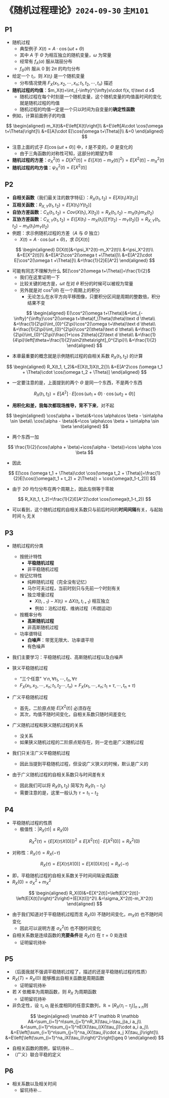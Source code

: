 # 《随机过程理论》`2024-09-30` `主M101`

## P1

- 随机过程
  - 典型例子 $X(t)=A\cdot \cos(\omega t + \Theta)$
  - 其中 $A$ 于 $\Theta$ 为相互独立的随机变量，$\omega$ 为常量
  - 经常有 $f_A(a)$ 服从瑞丽分布
  - $f_\Theta(\theta)$ 服从 $0$ 到 $2\pi$ 的均匀分布
- 给定一个 $t_i$，则 $X(t_i)$ 是一个随机变量
  - 分布情况使用 $F_X(x_1, x_2, \cdots, x_n; t_1, t_2, \cdots, t_n)$ 描述
- **随机过程的均值**：$m_X(t)=\int_{-\infty}^{\infty}x\cdot f(x, t)\text d x$
  - 随机过程在每个时刻是一个随机变量，这个随机变量的均值虽时间的变化就是随机过程的均值
  - 随机过程的均值一定是一个只以时间为自变量的**确定性函数**
- 例如，计算前面例子的均值

$$
\begin{aligned}
m_X(t)&=E\left[X(t)\right]\\
&=E\left[A\cdot \cos(\omega t+\Theta)\right]\\
&=E[A]\cdot E[\cos(\omega t+\Theta)]\\
&=0
\end{aligned}
$$

- 注意上面的式子 $E[\cos(\omega t+\Theta)]$ 中，$t$ 是不变的，$\Theta$ 是变化的
  - 由于三角函数的对称性可知，这部分的期望为零
- **随机过程的方差**：$\sigma_X^2(t)=D[X^2(t)]=E\{[X(t)-m_X(t)]^2\}=E[X^2(t)]-m^2_X(t)$
- **随机过程的均方值**：$\psi_X^2(t)=E[X^2(t)]$

## P2

- **自相关函数**（我们最关注的数字特征）：$R_X(t_1, t_2)=E[X(t_1)X(t_2)]$
- **互相关函数**：$R_{X,Y}(t_1, t_2)=E[X(t_1)Y(t_2)]$
- **自协方差函数**：$C_X(t_1, t_2)=Cov(X(t_1), X(t_2))=R_X(t_1, t_2)-m_X(t_1)m_X(t_2)$
- **互协方差函数**：$C_{X, Y}(t_1, t_2)=E\{[X(t_1)-m_X(t_1)][Y(t_2)-m_Y(t_2)]\}=R_{X,Y}(t_1, t_2)-m_X(t_1)m_Y(t_2)$
- 例题：求示例随机过程的方差（$A$ 与 $\Theta$ 独立）
  - $X(t)=A\cdot \cos(\omega t+\Theta)$，求 $D[X(t)]$

$$
\begin{aligned}
D[X(t)]&=\psi_X^2(t)-m_X^2(t)\\
&=\psi_X^2(t)\\
&=E[X^2(t)]\\
&=E[A^2\cos^2(\omega t +\Theta)]\\
&=E[A^2]\cdot E[\cos^2(\omega t +\Theta)]\\
&=\frac{1}{2}E[A^2]
\end{aligned}
$$

- 可能有同志不理解为什么 $E[\cos^2(\omega t+\Theta)]=\frac{1}{2}$
  - 我们在这里证明一下
  - 比较关键的地方是，$\omega t$  在对 $\theta$ 积分的时候可以被视为常量
  - 另外就是对 $\cos^2(\theta)$ 在一个周期上的积分
    - 无论怎么在水平方向平移图像，只要积分区间是周期的整数倍，积分结果不变

$$
\begin{aligned}
E(\cos^2(\omega t+\Theta))&=\int_{-\infty}^{\infty}\cos^2(\omega t+\theta)f_\Theta(\theta)\text d \theta\\
&=\frac{1}{2\pi}\int_{0}^{2\pi}\cos^2(\omega t+\theta)\text d \theta\\
&=\frac{1}{2\pi}\int_{0}^{2\pi}\cos^2(\theta)\text d \theta\\
&=\frac{1}{2\pi}\int_{0}^{2\pi}\frac{1+\cos 2\theta}{2}\text d \theta\\
&=\frac{1}{4\pi}\left[\theta+\frac{1}{2}\sin2\theta\right]_0^{2\pi}\\
&=\frac{1}{2}
\end{aligned}
$$

- 本章最重要的概念就是示例随机过程的自相关系数 $R_X(t_1, t_2)$ 的计算

$$
\begin{aligned}
R_X(t_1, t_2)&=E[X(t_1)X(t_2)]\\
&=E[A^2\cos (\omega t_1 + \Theta)\cdot \cos(\omega t_2 + \Theta)]
\end{aligned}
$$

- 一定要注意的是，上面提到的两个 $\Theta$ 是同一个东西，不是两个东西

$$
R_X(t_1, t_2)=E[A^2]\cdot E[\cos (\omega t_1 + \Theta)\cdot \cos(\omega t_2 + \Theta)]
$$

- **用积化和差，我每次都现场推导，背不下来**，对不起

$$
\begin{aligned}
\cos(\alpha + \beta)&=\cos \alpha\cos \beta - \sin\alpha \sin \beta\\
\cos(\alpha - \beta)&=\cos \alpha\cos \beta + \sin\alpha \sin \beta
\end{aligned}
$$

- 两个东西一加

$$
\frac{1}{2}(\cos(\alpha + \beta)+\cos(\alpha - \beta))=\cos \alpha \cos \beta
$$

- 因此

$$
E[\cos (\omega t_1 + \Theta)\cdot \cos(\omega t_2 + \Theta)]=\frac{1}{2}E[\cos({\omega(t_1 + t_2) + 2\Theta}) + \cos(\omega(t_1-t_2))]
$$

- 由于 $2\Theta$ 均匀分布在两个周期上，因此左侧等于零故

$$
R_X(t_1, t_2)=\frac{1}{2}E[A^2]\cdot \cos(\omega(t_1-t_2))
$$

- 可以看到，这个随机过程的自相关系数只与前后时间的**时间间隔**有关，与起始时间 $t_1$ 无关

## P3

- 随机过程的分类
  - 按统计特性
    - **平稳随机过程**
    - 非平稳随机过程
  - 按记忆特性
    - 纯粹随机过程（完全没有记忆）
    - 马尔可夫过程，当前时刻只与先前一个时刻有关
    - 独立增量过程
      - $X(t_{i-1})-X(t_i)=\Delta X(t_i, t_{i+1})$ 相互独立
      - 例如：泊松过程、维纳过程（布朗运动）
  - 按概率分布
    - **高斯随机过程**
    - 非高斯随机过程
  - 功率谱特征
    - **白噪声**：带宽无限大、功率谱平坦
    - 有色噪声
- 我们主要学习：平稳随机过程、高斯随机过程以及白噪声
- 狭义平稳随机过程
  - “三个任意” $\forall n, \forall t_1, \cdots, t_n, \forall \tau$
  - $F_X(x_1, x_2, \cdots, x_n; t_1, t_2\cdots, t_n)=F_X(x_1, \cdots, x_n; t_1+\tau, \cdots, t_n+\tau)$

- 广义平稳随机过程
  - 首先，二阶原点矩 $E[X^2(t)]$ 必须存在
  - 其次，均值不随时间变化，自相关系数只随时间差变化
- 广义随机过程和狭义随机过程的关系
  - 没关系
  - 如果狭义随机过程的二阶原点矩存在，则一定也是广义随机过程
- 我们只关注广义平稳随机过程
  - 因此当提到平稳随机过程，但没说广义狭义的时候，默认是广义的
- 由于广义随机过程的自相关系数只与时间差有关
  - 因此我们可以将 $R_X(t_1, t_2)$ 简写为 $R_X(t_1-t_2)$
  - 需要注意的是，这里一般认为 $\tau=t_1-t_2$

## P4

- 平稳随机过程的性质
  - 极值性：$|R_X(\tau)|\leq R_X(0)$

$$
R_X^2(\tau)=\{E[X(\tau)X(0)]\}^2\leq E[X^2(\tau)]\cdot E[X^2(0)]=R_X^2(0)
$$

- 对称性：$R_X(\tau)=R_X(-\tau)$

$$
R_X(\tau)=E[X(\tau)X(0)]=E[X(0)X(\tau)]=R_X(-\tau)
$$

- 即，平稳随机过程的自相关系数关于时间间隔呈偶函数
- $R_X(0)=\sigma_X^2+m_X^2$

$$
\begin{aligned}
R_X(0)&=E[X^2(t)]=\left(E[X^2(t)]-\left(E[X(t)]\right)^2\right)+(E[X(t)])^2\\
&=\sigma_X^2(t)-m_X^2(t)
\end{aligned}
$$

- 由于我们知道对于平稳随机过程而言 $R_X(0)$ 不随时间变化，$m_X(t)$ 也不随时间变化
  - 因此可以说明方差 $\sigma_X^2(t)$ 也不随时间变化 
- 自相关系数是连续函数的**充要条件**是 $R_X(\tau)$ 在 $\tau=0$ 处连续
  - 证明留坑待补

## P5

- （后面我就不强调平稳随机过程了，描述的还是平稳随机过程的性质）
- $R_X(T)=R_X(0)$ 能够推出自相关函数是周期函数
  - 证明留坑待补
- 若 $X$ 依概率为周期函数，则 $R_X$ 为周期函数
  - 证明留坑待补
- 非负定性，设 $\tau_i, a_i$ 是长度相同的任意实数列，$\mathbb R=[R_X(\tau_i-\tau_j)]_{n\times n}$则

$$
\begin{aligned}
\mathbb A^T \mathbb R \mathbb A&=\sum_{i=1}^n\sum_{j=1}^nR_X(\tau_i-\tau_j)a_i a_j\\
&=\sum_{i=1}^n\sum_{j=1}^nE(X(\tau_i)X(\tau_j))\cdot a_i a_j\\
&=E\left[\sum_{i=1}^n\sum_{j=1}^na_iX(\tau_i)\cdot a_j X(\tau_j)\right]\\
&=E\left[\left(\sum_{i=1}^na_iX(\tau_i)\right)^2\right]\geq 0
\end{aligned}
$$

- 自相关函数的图例，留坑待补...
- （广义）联合平稳的定义

## P6

- 相关系数以及相关时间
  - 留坑待补...

